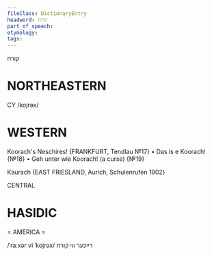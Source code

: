 ```yaml
---
fileClass: DictionaryEntry
headword: קורח
part_of_speech: 
etymology: 
tags: 
---
```

קורח

NORTHEASTERN
==============

CY /kojrəx/

WESTERN
========

Koorach's Neschires!
{FRANKFURT, Tendlau №17}
	•	Das is e Koorach! {№18}
	•	Geh unter wie Koorach! (a curse) {№19}

Kaurach {EAST FRIESLAND, Aurich, Schulenrufen 1902}

CENTRAL 

HASIDIC
=======
= AMERICA = 

/ˈraːxər vi ˈkojrəx/ רײַכער ווי קורח